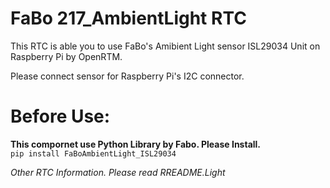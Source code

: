 # FaBo 217_AmbientLight RTC  

This RTC is able you to use FaBo's Amibient Light sensor ISL29034 Unit on Raspberry Pi by OpenRTM.  
  
Please connect sensor for Raspberry Pi's I2C connector.  

# Before Use:  
**This compornet use Python Library by Fabo. Please Install.**  
`pip install FaBoAmbientLight_ISL29034`  

*Other RTC Information. Please read RREADME.Light* 




